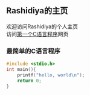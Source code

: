## Rashidiya的主页

欢迎访问Rashidiya的个人主页   
访问[第一个C语言程序](https://rashidiya.github.io/first_program.md)网页

### 最简单的C语言程序

```C
#include <stdio.h>
int main(){
    printf("hello, world\n");
    return 0;
}
```
